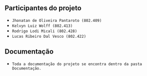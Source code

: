 ## Participantes do projeto
- `Jhonatan de Oliveira Pantaroto (802.409)`
- `Kelvyn Luiz Wolff (802.413)`
- `Rodrigo Lodi Micali (802.428)`
- `Lucas Ribeiro Dal Vesco (802.422)`
## Documentação
- `Toda a documentação do projeto se encontra dentro da pasta Documentação.`
